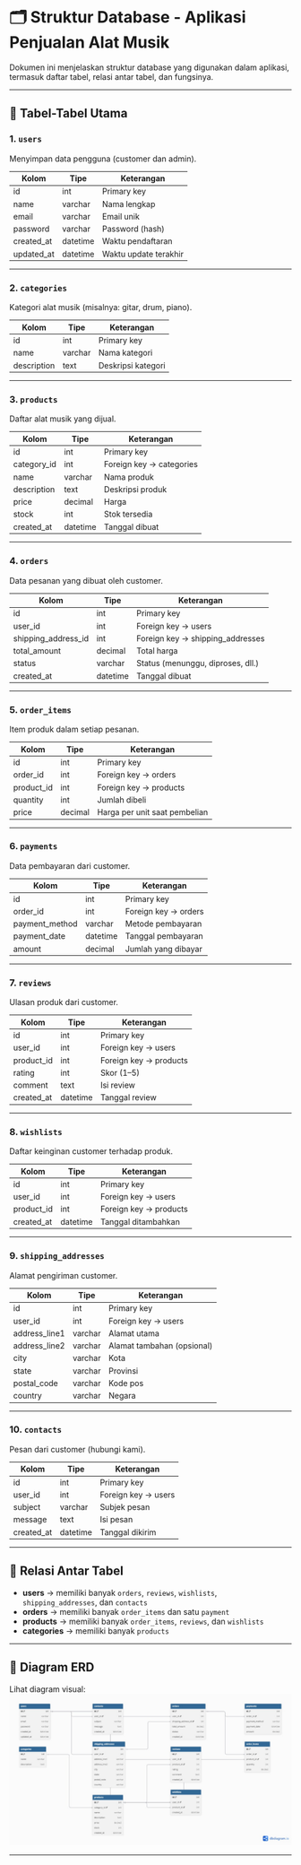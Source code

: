 # 🗂️ Struktur Database - Aplikasi Penjualan Alat Musik

Dokumen ini menjelaskan struktur database yang digunakan dalam aplikasi, termasuk daftar tabel, relasi antar tabel, dan fungsinya.

---

## 🧱 Tabel-Tabel Utama

### 1. `users`
Menyimpan data pengguna (customer dan admin).

| Kolom       | Tipe       | Keterangan               |
|-------------|------------|--------------------------|
| id          | int        | Primary key              |
| name        | varchar    | Nama lengkap             |
| email       | varchar    | Email unik               |
| password    | varchar    | Password (hash)          |
| created_at  | datetime   | Waktu pendaftaran        |
| updated_at  | datetime   | Waktu update terakhir    |

---

### 2. `categories`
Kategori alat musik (misalnya: gitar, drum, piano).

| Kolom       | Tipe     | Keterangan             |
|-------------|----------|------------------------|
| id          | int      | Primary key            |
| name        | varchar  | Nama kategori          |
| description | text     | Deskripsi kategori     |

---

### 3. `products`
Daftar alat musik yang dijual.

| Kolom       | Tipe     | Keterangan                 |
|-------------|----------|----------------------------|
| id          | int      | Primary key                |
| category_id | int      | Foreign key → categories   |
| name        | varchar  | Nama produk                |
| description | text     | Deskripsi produk           |
| price       | decimal  | Harga                      |
| stock       | int      | Stok tersedia              |
| created_at  | datetime | Tanggal dibuat             |

---

### 4. `orders`
Data pesanan yang dibuat oleh customer.

| Kolom              | Tipe     | Keterangan                         |
|--------------------|----------|------------------------------------|
| id                 | int      | Primary key                        |
| user_id            | int      | Foreign key → users                |
| shipping_address_id| int      | Foreign key → shipping_addresses   |
| total_amount       | decimal  | Total harga                        |
| status             | varchar  | Status (menunggu, diproses, dll.) |
| created_at         | datetime | Tanggal dibuat                     |

---

### 5. `order_items`
Item produk dalam setiap pesanan.

| Kolom       | Tipe     | Keterangan                      |
|-------------|----------|---------------------------------|
| id          | int      | Primary key                     |
| order_id    | int      | Foreign key → orders            |
| product_id  | int      | Foreign key → products          |
| quantity    | int      | Jumlah dibeli                   |
| price       | decimal  | Harga per unit saat pembelian   |

---

### 6. `payments`
Data pembayaran dari customer.

| Kolom          | Tipe     | Keterangan                      |
|----------------|----------|---------------------------------|
| id             | int      | Primary key                     |
| order_id       | int      | Foreign key → orders            |
| payment_method | varchar  | Metode pembayaran               |
| payment_date   | datetime | Tanggal pembayaran              |
| amount         | decimal  | Jumlah yang dibayar             |

---

### 7. `reviews`
Ulasan produk dari customer.

| Kolom      | Tipe     | Keterangan                      |
|------------|----------|---------------------------------|
| id         | int      | Primary key                     |
| user_id    | int      | Foreign key → users             |
| product_id | int      | Foreign key → products          |
| rating     | int      | Skor (1–5)                      |
| comment    | text     | Isi review                      |
| created_at | datetime | Tanggal review                  |

---

### 8. `wishlists`
Daftar keinginan customer terhadap produk.

| Kolom      | Tipe     | Keterangan                   |
|------------|----------|------------------------------|
| id         | int      | Primary key                  |
| user_id    | int      | Foreign key → users          |
| product_id | int      | Foreign key → products       |
| created_at | datetime | Tanggal ditambahkan          |

---

### 9. `shipping_addresses`
Alamat pengiriman customer.

| Kolom         | Tipe     | Keterangan                  |
|---------------|----------|-----------------------------|
| id            | int      | Primary key                 |
| user_id       | int      | Foreign key → users         |
| address_line1 | varchar  | Alamat utama                |
| address_line2 | varchar  | Alamat tambahan (opsional)  |
| city          | varchar  | Kota                        |
| state         | varchar  | Provinsi                    |
| postal_code   | varchar  | Kode pos                    |
| country       | varchar  | Negara                      |

---

### 10. `contacts`
Pesan dari customer (hubungi kami).

| Kolom      | Tipe     | Keterangan                |
|------------|----------|---------------------------|
| id         | int      | Primary key               |
| user_id    | int      | Foreign key → users       |
| subject    | varchar  | Subjek pesan              |
| message    | text     | Isi pesan                 |
| created_at | datetime | Tanggal dikirim           |

---

## 🔗 Relasi Antar Tabel

- **users** → memiliki banyak `orders`, `reviews`, `wishlists`, `shipping_addresses`, dan `contacts`
- **orders** → memiliki banyak `order_items` dan satu `payment`
- **products** → memiliki banyak `order_items`, `reviews`, dan `wishlists`
- **categories** → memiliki banyak `products`

---

## 🧭 Diagram ERD

Lihat diagram visual:  
![ERD Aplikasi Penjualan Alat Musik](ERD.png)

---


